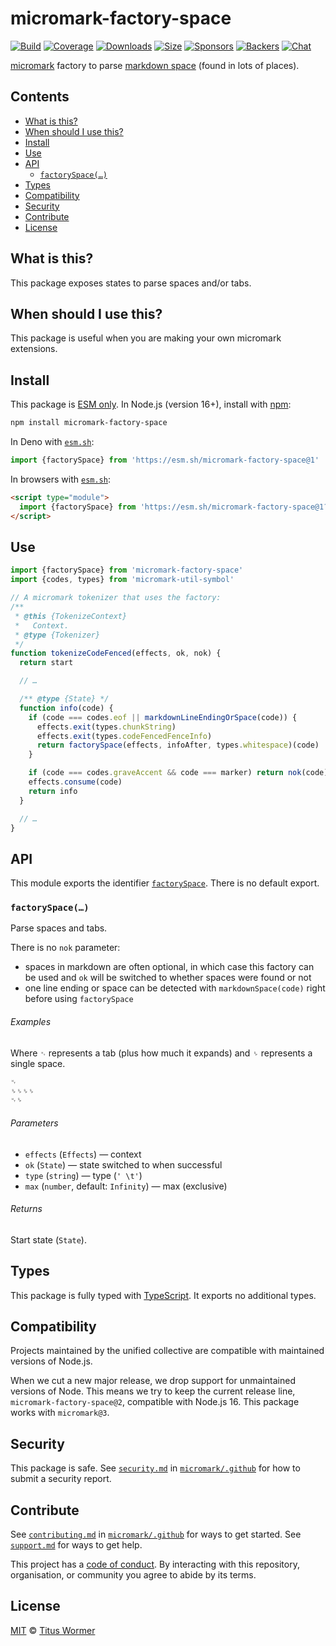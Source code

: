 # micromark-factory-space

[![Build][build-badge]][build]
[![Coverage][coverage-badge]][coverage]
[![Downloads][downloads-badge]][downloads]
[![Size][bundle-size-badge]][bundle-size]
[![Sponsors][sponsors-badge]][opencollective]
[![Backers][backers-badge]][opencollective]
[![Chat][chat-badge]][chat]

[micromark][] factory to parse [markdown space][markdown-space] (found in lots
of places).

## Contents

- [What is this?](#what-is-this)
- [When should I use this?](#when-should-i-use-this)
- [Install](#install)
- [Use](#use)
- [API](#api)
  - [`factorySpace(…)`](#factoryspace)
- [Types](#types)
- [Compatibility](#compatibility)
- [Security](#security)
- [Contribute](#contribute)
- [License](#license)

## What is this?

This package exposes states to parse spaces and/or tabs.

## When should I use this?

This package is useful when you are making your own micromark extensions.

## Install

This package is [ESM only][esm].
In Node.js (version 16+), install with [npm][]:

```sh
npm install micromark-factory-space
```

In Deno with [`esm.sh`][esmsh]:

```js
import {factorySpace} from 'https://esm.sh/micromark-factory-space@1'
```

In browsers with [`esm.sh`][esmsh]:

```html
<script type="module">
  import {factorySpace} from 'https://esm.sh/micromark-factory-space@1?bundle'
</script>
```

## Use

```js
import {factorySpace} from 'micromark-factory-space'
import {codes, types} from 'micromark-util-symbol'

// A micromark tokenizer that uses the factory:
/**
 * @this {TokenizeContext}
 *   Context.
 * @type {Tokenizer}
 */
function tokenizeCodeFenced(effects, ok, nok) {
  return start

  // …

  /** @type {State} */
  function info(code) {
    if (code === codes.eof || markdownLineEndingOrSpace(code)) {
      effects.exit(types.chunkString)
      effects.exit(types.codeFencedFenceInfo)
      return factorySpace(effects, infoAfter, types.whitespace)(code)
    }

    if (code === codes.graveAccent && code === marker) return nok(code)
    effects.consume(code)
    return info
  }

  // …
}
```

## API

This module exports the identifier [`factorySpace`][api-factory-space].
There is no default export.

### `factorySpace(…)`

Parse spaces and tabs.

There is no `nok` parameter:

- spaces in markdown are often optional, in which case this factory can be
  used and `ok` will be switched to whether spaces were found or not
- one line ending or space can be detected with `markdownSpace(code)` right
  before using `factorySpace`

###### Examples

Where `␉` represents a tab (plus how much it expands) and `␠` represents a
single space.

```markdown
␉
␠␠␠␠
␉␠
```

###### Parameters

- `effects` (`Effects`)
  — context
- `ok` (`State`)
  — state switched to when successful
- `type` (`string`)
  — type (`' \t'`)
- `max` (`number`, default: `Infinity`)
  — max (exclusive)

###### Returns

Start state (`State`).

## Types

This package is fully typed with [TypeScript][].
It exports no additional types.

## Compatibility

Projects maintained by the unified collective are compatible with maintained
versions of Node.js.

When we cut a new major release, we drop support for unmaintained versions of
Node.
This means we try to keep the current release line,
`micromark-factory-space@2`, compatible with Node.js 16.
This package works with `micromark@3`.

## Security

This package is safe.
See [`security.md`][securitymd] in [`micromark/.github`][health] for how to
submit a security report.

## Contribute

See [`contributing.md`][contributing] in [`micromark/.github`][health] for ways
to get started.
See [`support.md`][support] for ways to get help.

This project has a [code of conduct][coc].
By interacting with this repository, organisation, or community you agree to
abide by its terms.

## License

[MIT][license] © [Titus Wormer][author]

<!-- Definitions -->

[build-badge]: https://github.com/micromark/micromark/workflows/main/badge.svg

[build]: https://github.com/micromark/micromark/actions

[coverage-badge]: https://img.shields.io/codecov/c/github/micromark/micromark.svg

[coverage]: https://codecov.io/github/micromark/micromark

[downloads-badge]: https://img.shields.io/npm/dm/micromark-factory-space.svg

[downloads]: https://www.npmjs.com/package/micromark-factory-space

[bundle-size-badge]: https://img.shields.io/badge/dynamic/json?label=minzipped%20size&query=$.size.compressedSize&url=https://deno.bundlejs.com/?q=micromark-factory-space

[bundle-size]: https://bundlejs.com/?q=micromark-factory-space

[sponsors-badge]: https://opencollective.com/unified/sponsors/badge.svg

[backers-badge]: https://opencollective.com/unified/backers/badge.svg

[opencollective]: https://opencollective.com/unified

[npm]: https://docs.npmjs.com/cli/install

[esm]: https://gist.github.com/sindresorhus/a39789f98801d908bbc7ff3ecc99d99c

[esmsh]: https://esm.sh

[chat-badge]: https://img.shields.io/badge/chat-discussions-success.svg

[chat]: https://github.com/micromark/micromark/discussions

[license]: https://github.com/micromark/micromark/blob/main/license

[author]: https://wooorm.com

[health]: https://github.com/micromark/.github

[securitymd]: https://github.com/micromark/.github/blob/main/security.md

[contributing]: https://github.com/micromark/.github/blob/main/contributing.md

[support]: https://github.com/micromark/.github/blob/main/support.md

[coc]: https://github.com/micromark/.github/blob/main/code-of-conduct.md

[markdown-space]: https://github.com/micromark/micromark/tree/main/packages/micromark-util-character#markdownspacecode

[typescript]: https://www.typescriptlang.org

[micromark]: https://github.com/micromark/micromark

[api-factory-space]: #factoryspace
